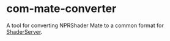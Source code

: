 # com-mate-converter

A tool for converting NPRShader Mate to a common format for [ShaderServer](https://github.com/krypto5863/COM3D2.ShaderServant).
